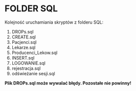 # FOLDER SQL
Kolejność uruchamiania skryptów z folderu SQL:
1. DROPs.sql
2. CREATE.sql
3. Pacjenci.sql
4. Lekarze.sql
5. Producenci_Lekow.sql
6. INSERT.sql
7. LOGOWANIE.sql
8. rejestracja.sql
9. odświeżanie sesji.sql

**Plik DROPs.sql może wywalać błędy. Pozostałe nie powinny!**
